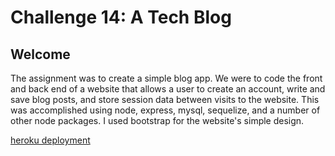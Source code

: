 # Challenge 14: A Tech Blog

## Welcome

The assignment was to create a simple blog app. We were to code the front and
back end of a website that allows a user to create an account, write and save
blog posts, and store session data between visits to the website. This was 
accomplished using node, express, mysql, sequelize, and a number of other node
packages. I used bootstrap for the website's simple design.

[heroku deployment](https://cirith-blog.herokuapp.com/)


